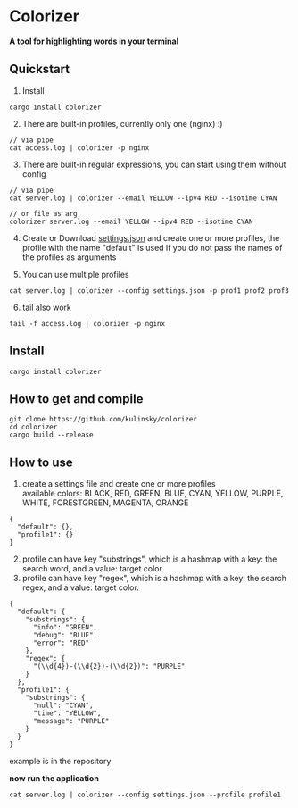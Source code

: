# Colorizer  

**A tool for highlighting words in your terminal**  

## Quickstart
1. Install
```
cargo install colorizer
```
2. There are built-in profiles, currently only one (nginx) :)
```
// via pipe
cat access.log | colorizer -p nginx
```

3. There are built-in regular expressions, you can start using them without config
```
// via pipe
cat server.log | colorizer --email YELLOW --ipv4 RED --isotime CYAN

// or file as arg
colorizer server.log --email YELLOW --ipv4 RED --isotime CYAN
```

4. Create or Download [settings.json](https://github.com/kulinsky/colorizer/blob/master/settings.json)  and create one or more profiles, the profile with the name "default" is used if you do not pass the names of the profiles as arguments  
  
5. You can use multiple profiles
```
cat server.log | colorizer --config settings.json -p prof1 prof2 prof3
```
  
6. tail also work
```
tail -f access.log | colorizer -p nginx
```

## Install
```cargo install colorizer```

## How to get and compile  
```
git clone https://github.com/kulinsky/colorizer
cd colorizer
cargo build --release
```

## How to use
1. create a settings file and create one or more profiles  
   available colors: BLACK, RED, GREEN, BLUE, CYAN, YELLOW, PURPLE, WHITE, FORESTGREEN, MAGENTA, ORANGE  
```
{
  "default": {},
  "profile1": {}
}
```
2. profile can have key "substrings", which is a hashmap with a key: the search word,  and a value: target color.
3. profile can have key "regex", which is a hashmap with a key: the search regex,  and a value: target color.
```
{
  "default": {
    "substrings": {
      "info": "GREEN",
      "debug": "BLUE",
      "error": "RED"
    },
    "regex": {
      "(\\d{4})-(\\d{2})-(\\d{2})": "PURPLE"
    }
  },
  "profile1": {
    "substrings": {
      "null": "CYAN",
      "time": "YELLOW",
      "message": "PURPLE"
    }
  }
}
```
example is in the repository

**now run the application**
```
cat server.log | colorizer --config settings.json --profile profile1
```
